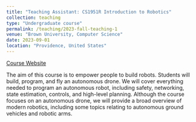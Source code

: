```yaml
---
title: "Teaching Assistant: CS1951R Introduction to Robotics"
collection: teaching
type: "Undergraduate course"
permalink: /teaching/2023-fall-teaching-1
venue: "Brown University, Computer Science"
date: 2023-09-01
location: "Providence, United States"
---
```


<a href='https://cs.brown.edu/courses/cs1951r/#page-top'>Course Website</a>

The aim of this course is to empower people to build robots. Students will build, program, and fly an autonomous drone. We will cover everything needed to program an autonomous robot, including safety, networking, state estimation, controls, and high-level planning. Although the course focuses on an autonomous drone, we will provide a broad overview of modern robotics, including some topics relating to autonomous ground vehicles and robotic arms.

